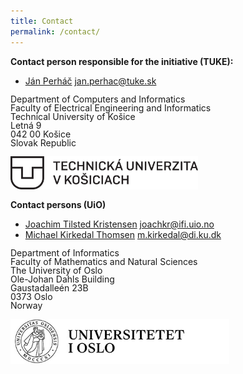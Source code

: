 ```yaml
---
title: Contact
permalink: /contact/
---
```


**Contact person responsible for the initiative (TUKE):**
- [Ján Perháč](https://kpi.fei.tuke.sk/en/person/jan-perhac) <jan.perhac@tuke.sk>
<body>
    <p style="line-height: 1;">
    Department of Computers and Informatics
    <br>
    Faculty of Electrical Engineering and Informatics
    <br>
    Technical University of Košice
    <br>   
    Letná 9
    <br>    
    042 00 Košice
    <br>    
    Slovak Republic
    <br>
    <br>
    <img src="/_pages/images/tuke_logo.png" width="300"/>
    </p>
</body>



**Contact persons (UiO)**
- [Joachim Tilsted Kristensen](https://www.mn.uio.no/ifi/english/people/aca/joachkr/) <joachkr@ifi.uio.no>
- [Michael Kirkedal Thomsen](https://www.mn.uio.no/ifi/english/people/aca/michakt/index.html) <m.kirkedal@di.ku.dk>
<body>
    <p style="line-height: 1;">
    Department of Informatics
    <br>
    Faculty of Mathematics and Natural Sciences
    <br>
    The University of Oslo
    <br>   
    Ole-Johan Dahls Building
    <br>        
    Gaustadalleén 23B
    <br>    
    0373 Oslo
    <br>    
    Norway
    <br>
    <br>
    <img src="/_pages/images/uio-logo-no.jpg" width="350"/>
    </p>
</body>


